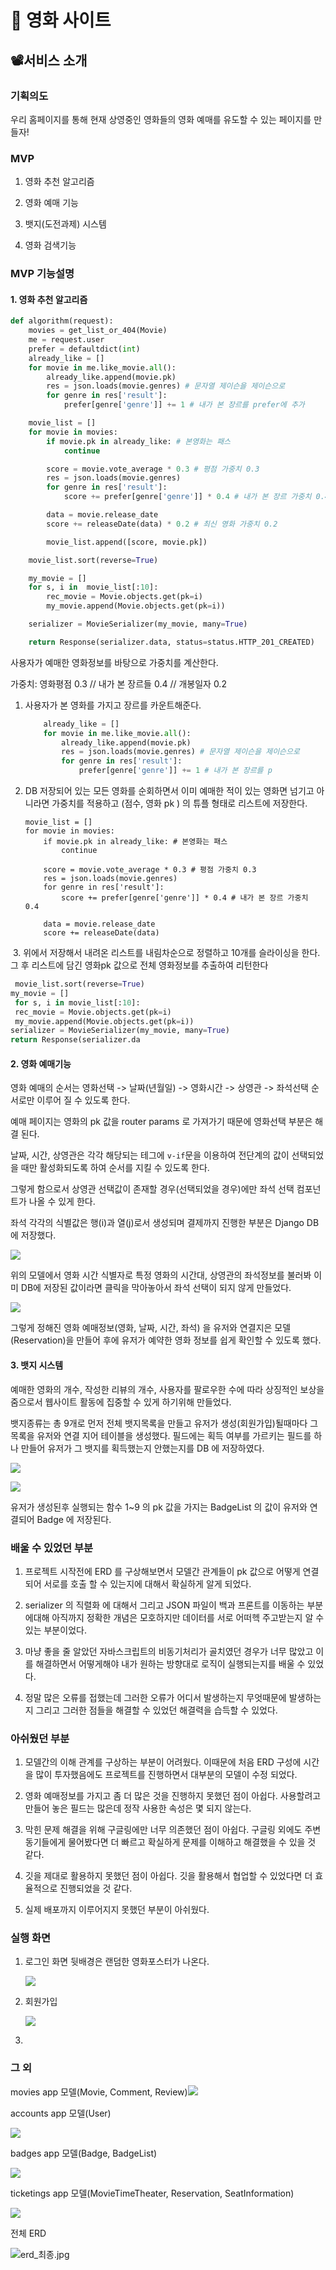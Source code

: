 # 🎥 영화 사이트 

## 📽️서비스 소개 

### 기획의도

우리 홈페이지를 통해 현재 상영중인 영화들의 영화 예매를 유도할 수 있는 페이지를 만들자!

### MVP

1. 영화 추천 알고리즘

2. 영화 예매 기능

3. 뱃지(도전과제) 시스템

4. 영화 검색기능

### MVP 기능설명

#### 1. 영화 추천 알고리즘

```python
def algorithm(request):
    movies = get_list_or_404(Movie)
    me = request.user
    prefer = defaultdict(int)
    already_like = []
    for movie in me.like_movie.all():
        already_like.append(movie.pk)
        res = json.loads(movie.genres) # 문자열 제이슨을 제이슨으로
        for genre in res['result']:
            prefer[genre['genre']] += 1 # 내가 본 장르를 prefer에 추가

    movie_list = []
    for movie in movies:
        if movie.pk in already_like: # 본영화는 패스
            continue

        score = movie.vote_average * 0.3 # 평점 가중치 0.3
        res = json.loads(movie.genres)
        for genre in res['result']:
            score += prefer[genre['genre']] * 0.4 # 내가 본 장르 가중치 0.4

        data = movie.release_date
        score += releaseDate(data) * 0.2 # 최신 영화 가중치 0.2

        movie_list.append([score, movie.pk])

    movie_list.sort(reverse=True)

    my_movie = []
    for s, i in  movie_list[:10]:
        rec_movie = Movie.objects.get(pk=i)
        my_movie.append(Movie.objects.get(pk=i))

    serializer = MovieSerializer(my_movie, many=True)

    return Response(serializer.data, status=status.HTTP_201_CREATED)
```

사용자가 예매한 영화정보를 바탕으로 가중치를 계산한다.

가중치: 영화평점 0.3 // 내가 본 장르들 0.4 // 개봉일자 0.2

1. 사용자가 본 영화를 가지고 장르를 카운트해준다.
   
   ```python
       already_like = []
       for movie in me.like_movie.all():
           already_like.append(movie.pk)
           res = json.loads(movie.genres) # 문자열 제이슨을 제이슨으로
           for genre in res['result']:
               prefer[genre['genre']] += 1 # 내가 본 장르를 p
   ```

2. DB 저장되어 있는 모든 영화를 순회하면서 이미 예매한 적이 있는 영화면 넘기고 아니라면 가중치를 적용하고 (점수, 영화 pk ) 의 튜플 형태로 리스트에 저장한다.
   
       movie_list = []
       for movie in movies:
           if movie.pk in already_like: # 본영화는 패스
               continue
       
           score = movie.vote_average * 0.3 # 평점 가중치 0.3
           res = json.loads(movie.genres)
           for genre in res['result']:
               score += prefer[genre['genre']] * 0.4 # 내가 본 장르 가중치 0.4
       
           data = movie.release_date
           score += releaseDate(data)




 3. 위에서 저장해서 내려온 리스트를 내림차순으로 정렬하고 10개를 슬라이싱을 한다. 그 후 리스트에 담긴 영화pk 값으로 전체 영화정보를 추출하여 리턴한다

```python
 movie_list.sort(reverse=True) 
my_movie = []
 for s, i in movie_list[:10]:
 rec_movie = Movie.objects.get(pk=i)
 my_movie.append(Movie.objects.get(pk=i)) 
serializer = MovieSerializer(my_movie, many=True) 
return Response(serializer.da
```

#### 2. 영화 예매기능

영화 예매의 순서는 영화선택 -> 날짜(년월일) -> 영화시간 -> 상영관 -> 좌석선택 순서로만 이루어 질 수 있도록 한다.

예매 페이지는 영화의 pk 값을 router params 로 가져가기 때문에 영화선택 부분은 해결 된다.

날짜, 시간, 상영관은 각각 해당되는 테그에 `v-if`문을 이용하여 전단계의 값이 선택되었을 때만 활성화되도록 하여 순서를 지킬 수 있도록 한다.

그렇게 함으로서 상영관 선택값이 존재할 경우(선택되었을 경우)에만 좌석 선택 컴포넌트가 나올 수 있게 한다. 

좌석 각각의 식별값은 행(i)과 열(j)로서 생성되며 결제까지 진행한 부분은 Django DB에 저장했다. 

![](C:\Users\gbj\AppData\Roaming\marktext\images\2022-11-24-19-26-47-image.png)

위의 모델에서 영화 시간 식별자로 특정 영화의 시간대, 상영관의 좌석정보를 불러봐 이미 DB에 저장된 값이라면 클릭을 막아놓아서 좌석 선택이 되지 않게 만들었다.



![](C:\Users\gbj\AppData\Roaming\marktext\images\2022-11-24-19-35-42-image.png)

그렇게 정해진 영화 예매정보(영화, 날짜, 시간, 좌석) 을 유저와 연결지은 모델(Reservation)을 만들어 후에 유저가 예약한 영화 정보를 쉽게 확인할 수 있도록 했다.





#### 3. 뱃지 시스템

 예매한 영화의 개수, 작성한 리뷰의 개수, 사용자를 팔로우한 수에 따라 상징적인 보상을 줌으로서 웹사이트 활동에 집중할 수 있게 하기위해 만들었다.



뱃지종류는 총 9개로 먼저 전체 뱃지목록을 만들고 유저가 생성(회원가입)될때마다 그 목록을 유저와 연결 지어 테이블을 생성했다. 필드에는 획득 여부를 가르키는 필드를 하나 만들어 유저가 그 뱃지를 획득했는지 안했는지를 DB 에 저장하였다.

![](C:\Users\gbj\AppData\Roaming\marktext\images\2022-11-24-21-09-23-image.png)





![](C:\Users\gbj\AppData\Roaming\marktext\images\2022-11-24-21-23-28-image.png)

유저가 생성된후 실행되는 함수 1~9 의 pk 값을 가지는 BadgeList 의 값이 유저와 연결되어 Badge 에 저장된다.





### 배울 수 있었던 부분

1.  프로젝트 시작전에 ERD 를 구상해보면서 모델간 관계들이 pk 값으로 어떻게 연결되어 서로를 호출 할 수 있는지에 대해서 확실하게 알게 되었다.

2. serializer 의 직렬화 에 대해서 그리고 JSON 파일이 백과 프론트를 이동하는 부분에대해 아직까지 정확한 개념은 모호하지만 데이터를 서로 어떠헥 주고받는지 알 수 있는 부분이었다.

3. 마냥 좋을 줄 알았던 자바스크립트의 비동기처리가 골치였던 경우가 너무 많았고 이를 해결하면서 어떻게해야 내가 원하는 방향대로 로직이 실행되는지를 배울 수 있었다.

4. 정말 많은 오류를 접했는데 그러한 오류가 어디서 발생하는지 무엇때문에 발생하는지 그리고 그러한 점들을 해결할 수 있었던 해결력을 습득할 수 있었다.



### 아쉬웠던 부분

1. 모델간의 이해 관계를 구상하는 부분이 어려웠다. 이때문에 처음 ERD 구성에 시간을 많이 투자했음에도 프로젝트를 진행하면서 대부분의 모델이 수정 되었다.
   
   
2. 영화 예매정보를 가지고 좀 더 많은 것을 진행하지 못했던 점이 아쉽다. 사용할려고 만들어 놓은 필드는 많은데 정작 사용한 속성은 몇 되지 않는다.
   
   
3. 막힌 문제 해결을 위해 구글링에만 너무 의존했던 점이 아쉽다. 구글링 외에도 주변 동기들에게 물어봤다면 더 빠르고 확실하게 문제를 이해하고 해결했을 수 있을 것 같다.
   
   
4.  깃을 제대로 활용하지 못했던 점이 아쉽다. 깃을 활용해서 협업할 수 있었다면 더 효율적으로 진행되었을 것 같다. 
    
5. 실제 배포까지 이루어지지 못했던 부분이 아쉬웠다.





### 실행 화면

1. 로그인 화면 뒷배경은 랜덤한 영화포스터가 나온다.
   
   ![](C:\Users\gbj\AppData\Roaming\marktext\images\2022-11-24-22-38-08-image.png)



2. 회원가입
   
   ![](C:\Users\gbj\AppData\Roaming\marktext\images\2022-11-24-22-39-08-image.png)

3. 



### 그 외

 movies app 모델(Movie, Comment, Review)![](C:\Users\gbj\AppData\Roaming\marktext\images\2022-11-25-00-21-38-image.png)





accounts app 모델(User)

![](C:\Users\gbj\AppData\Roaming\marktext\images\2022-11-25-00-22-49-image.png)





badges app 모델(Badge, BadgeList)

![](C:\Users\gbj\AppData\Roaming\marktext\images\2022-11-25-00-23-29-image.png)





ticketings app 모델(MovieTimeTheater, Reservation, SeatInformation)

![](C:\Users\gbj\AppData\Roaming\marktext\images\2022-11-25-00-24-49-image.png)





전체 ERD

![erd_최종.jpg](C:\Users\gbj\Desktop\erd_최종.jpg)
